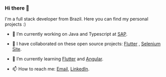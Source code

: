 ### Hi there 👋

I'm a full stack developer from Brazil. Here you can find my personal projects :)

- 🔭 I’m currently working on Java and Typescript at [SAP](https://www.sap.com/index.html).
- 👯 I have collaborated on these open source projects: [Flutter](https://github.com/flutter/flutter)
, [Selenium Site](https://github.com/SeleniumHQ/seleniumhq.github.io).

- 🌱 I’m currently learning [Flutter](https://flutter.dev/) and [Angular](https://angular.io/).
- 📫 How to reach me: <a href="mailto:natanportilho@outlook.com">Email</a>, [LinkedIn](https://www.linkedin.com/in/natanportilho/).

<!--
**natanportilho/natanportilho** is a ✨ _special_ ✨ repository because its `README.md` (this file) appears on your GitHub profile.

Here are some ideas to get you started:

- 🔭 I’m currently working on ...
- 🌱 I’m currently learning ...
- 👯 I’m looking to collaborate on ...
- 🤔 I’m looking for help with ...
- 💬 Ask me about ...
- 📫 How to reach me: ...
- 😄 Pronouns: ...
- ⚡ Fun fact: ...
-->
